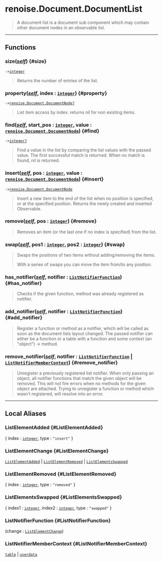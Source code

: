 # renoise.Document.DocumentList  
> A document list is a document sub component which may contain other document
> nodes in an observable list.  

<!-- toc -->
  

---  
## Functions
### size([*self*](../../API/builtins/self.md)) {#size}
`->`[`integer`](../../API/builtins/integer.md)  

> Returns the number of entries of the list.
### property([*self*](../../API/builtins/self.md), index : [`integer`](../../API/builtins/integer.md)) {#property}
`->`[`renoise.Document.DocumentNode`](../../API/renoise/renoise.Document.DocumentNode.md)[`?`](../../API/builtins/nil.md)  

> List item access by index. returns nil for non existing items.
### find([*self*](../../API/builtins/self.md), start_pos : [`integer`](../../API/builtins/integer.md), value : [`renoise.Document.DocumentNode`](../../API/renoise/renoise.Document.DocumentNode.md)) {#find}
`->`[`integer`](../../API/builtins/integer.md)[`?`](../../API/builtins/nil.md)  

> Find a value in the list by comparing the list values with the passed
> value. The first successful match is returned. When no match is found, nil
> is returned.
### insert([*self*](../../API/builtins/self.md), pos : [`integer`](../../API/builtins/integer.md), value : [`renoise.Document.DocumentNode`](../../API/renoise/renoise.Document.DocumentNode.md)) {#insert}
`->`[`renoise.Document.DocumentNode`](../../API/renoise/renoise.Document.DocumentNode.md)  

> Insert a new item to the end of the list when no position is specified, or
> at the specified position. Returns the newly created and inserted Observable.
### remove([*self*](../../API/builtins/self.md), pos : [`integer`](../../API/builtins/integer.md)) {#remove}
> Removes an item (or the last one if no index is specified) from the list.
### swap([*self*](../../API/builtins/self.md), pos1 : [`integer`](../../API/builtins/integer.md), pos2 : [`integer`](../../API/builtins/integer.md)) {#swap}
> Swaps the positions of two items without adding/removing the items.
> 
> With a series of swaps you can move the item from/to any position.
### has_notifier([*self*](../../API/builtins/self.md), notifier : [`ListNotifierFunction`](#ListNotifierFunction)) {#has_notifier}
> Checks if the given function, method was already registered as notifier.
### add_notifier([*self*](../../API/builtins/self.md), notifier : [`ListNotifierFunction`](#ListNotifierFunction)) {#add_notifier}
> Register a function or method as a notifier, which will be called as soon as
> the document lists layout changed. The passed notifier can either be a function
> or a table with a function and some context (an "object") -> method.
### remove_notifier([*self*](../../API/builtins/self.md), notifier : [`ListNotifierFunction`](#ListNotifierFunction) | [`ListNotifierMemberContext`](#ListNotifierMemberContext)) {#remove_notifier}
> Unregister a previously registered list notifier. When only passing an object,
> all notifier functions that match the given object will be removed.
> This will not fire errors when no methods for the given object are attached.
> Trying to unregister a function or method which wasn't registered, will resolve
> into an error.  



---  
## Local Aliases  
### ListElementAdded {#ListElementAdded}
{ index : [`integer`](../../API/builtins/integer.md), type : `"insert"` }  
  
  
### ListElementChange {#ListElementChange}
[`ListElementAdded`](#ListElementAdded) | [`ListElementRemoved`](#ListElementRemoved) | [`ListElementsSwapped`](#ListElementsSwapped)  
  
  
### ListElementRemoved {#ListElementRemoved}
{ index : [`integer`](../../API/builtins/integer.md), type : `"removed"` }  
  
  
### ListElementsSwapped {#ListElementsSwapped}
{ index1 : [`integer`](../../API/builtins/integer.md), index2 : [`integer`](../../API/builtins/integer.md), type : `"swapped"` }  
  
  
### ListNotifierFunction {#ListNotifierFunction}
(change : [`ListElementChange`](#ListElementChange))  
  
  
### ListNotifierMemberContext {#ListNotifierMemberContext}
[`table`](../../API/builtins/table.md) | [`userdata`](../../API/builtins/userdata.md)  
  
  

